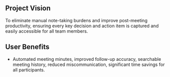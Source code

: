 ## Project Vision
To eliminate manual note-taking burdens and improve post-meeting productivity, ensuring every key decision and action item is captured and easily accessible for all team members.
## User Benefits
- Automated meeting minutes, improved follow-up accuracy, searchable meeting history, reduced miscommunication, significant time savings for all participants.
